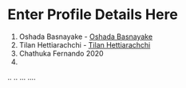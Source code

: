 # Enter Profile Details Here

1. Oshada Basnayake - [Oshada Basnayake](https://github.com/oshada97)
2. Tilan Hettiarachchi - [Tilan Hettiarachchi](https://github.com/Tilanmoksara96)
3. Chathuka Fernando 2020
4.
..
..
...
....
